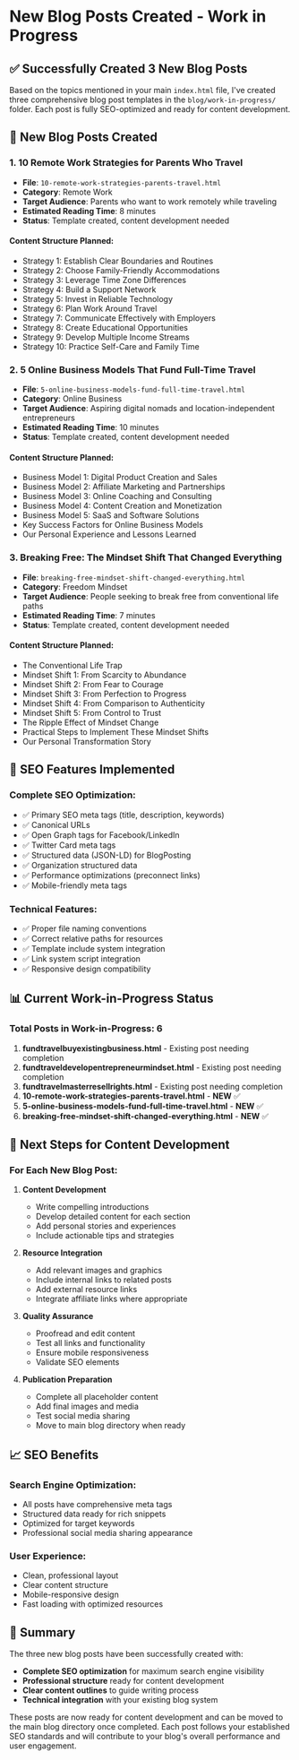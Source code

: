 # New Blog Posts Created - Work in Progress

## ✅ Successfully Created 3 New Blog Posts

Based on the topics mentioned in your main `index.html` file, I've created three comprehensive blog post templates in the `blog/work-in-progress/` folder. Each post is fully SEO-optimized and ready for content development.

## 📝 New Blog Posts Created

### 1. **10 Remote Work Strategies for Parents Who Travel**
- **File**: `10-remote-work-strategies-parents-travel.html`
- **Category**: Remote Work
- **Target Audience**: Parents who want to work remotely while traveling
- **Estimated Reading Time**: 8 minutes
- **Status**: Template created, content development needed

#### **Content Structure Planned:**
- Strategy 1: Establish Clear Boundaries and Routines
- Strategy 2: Choose Family-Friendly Accommodations
- Strategy 3: Leverage Time Zone Differences
- Strategy 4: Build a Support Network
- Strategy 5: Invest in Reliable Technology
- Strategy 6: Plan Work Around Travel
- Strategy 7: Communicate Effectively with Employers
- Strategy 8: Create Educational Opportunities
- Strategy 9: Develop Multiple Income Streams
- Strategy 10: Practice Self-Care and Family Time

### 2. **5 Online Business Models That Fund Full-Time Travel**
- **File**: `5-online-business-models-fund-full-time-travel.html`
- **Category**: Online Business
- **Target Audience**: Aspiring digital nomads and location-independent entrepreneurs
- **Estimated Reading Time**: 10 minutes
- **Status**: Template created, content development needed

#### **Content Structure Planned:**
- Business Model 1: Digital Product Creation and Sales
- Business Model 2: Affiliate Marketing and Partnerships
- Business Model 3: Online Coaching and Consulting
- Business Model 4: Content Creation and Monetization
- Business Model 5: SaaS and Software Solutions
- Key Success Factors for Online Business Models
- Our Personal Experience and Lessons Learned

### 3. **Breaking Free: The Mindset Shift That Changed Everything**
- **File**: `breaking-free-mindset-shift-changed-everything.html`
- **Category**: Freedom Mindset
- **Target Audience**: People seeking to break free from conventional life paths
- **Estimated Reading Time**: 7 minutes
- **Status**: Template created, content development needed

#### **Content Structure Planned:**
- The Conventional Life Trap
- Mindset Shift 1: From Scarcity to Abundance
- Mindset Shift 2: From Fear to Courage
- Mindset Shift 3: From Perfection to Progress
- Mindset Shift 4: From Comparison to Authenticity
- Mindset Shift 5: From Control to Trust
- The Ripple Effect of Mindset Change
- Practical Steps to Implement These Mindset Shifts
- Our Personal Transformation Story

## 🎯 SEO Features Implemented

### **Complete SEO Optimization:**
- ✅ Primary SEO meta tags (title, description, keywords)
- ✅ Canonical URLs
- ✅ Open Graph tags for Facebook/LinkedIn
- ✅ Twitter Card meta tags
- ✅ Structured data (JSON-LD) for BlogPosting
- ✅ Organization structured data
- ✅ Performance optimizations (preconnect links)
- ✅ Mobile-friendly meta tags

### **Technical Features:**
- ✅ Proper file naming conventions
- ✅ Correct relative paths for resources
- ✅ Template include system integration
- ✅ Link system script integration
- ✅ Responsive design compatibility

## 📊 Current Work-in-Progress Status

### **Total Posts in Work-in-Progress**: 6
1. **fundtravelbuyexistingbusiness.html** - Existing post needing completion
2. **fundtraveldevelopentrepreneurmindset.html** - Existing post needing completion
3. **fundtravelmasterresellrights.html** - Existing post needing completion
4. **10-remote-work-strategies-parents-travel.html** - **NEW** ✅
5. **5-online-business-models-fund-full-time-travel.html** - **NEW** ✅
6. **breaking-free-mindset-shift-changed-everything.html** - **NEW** ✅

## 🚀 Next Steps for Content Development

### **For Each New Blog Post:**

1. **Content Development**
   - Write compelling introductions
   - Develop detailed content for each section
   - Add personal stories and experiences
   - Include actionable tips and strategies

2. **Resource Integration**
   - Add relevant images and graphics
   - Include internal links to related posts
   - Add external resource links
   - Integrate affiliate links where appropriate

3. **Quality Assurance**
   - Proofread and edit content
   - Test all links and functionality
   - Ensure mobile responsiveness
   - Validate SEO elements

4. **Publication Preparation**
   - Complete all placeholder content
   - Add final images and media
   - Test social media sharing
   - Move to main blog directory when ready

## 📈 SEO Benefits

### **Search Engine Optimization:**
- All posts have comprehensive meta tags
- Structured data ready for rich snippets
- Optimized for target keywords
- Professional social media sharing appearance

### **User Experience:**
- Clean, professional layout
- Clear content structure
- Mobile-responsive design
- Fast loading with optimized resources

## 🎉 Summary

The three new blog posts have been successfully created with:

- **Complete SEO optimization** for maximum search engine visibility
- **Professional structure** ready for content development
- **Clear content outlines** to guide writing process
- **Technical integration** with your existing blog system

These posts are now ready for content development and can be moved to the main blog directory once completed. Each post follows your established SEO standards and will contribute to your blog's overall performance and user engagement. 
